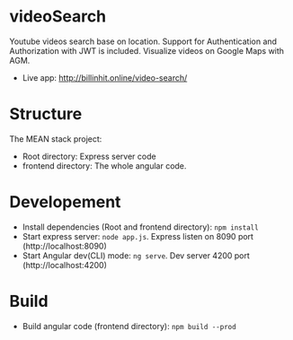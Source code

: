 # videoSearch
Youtube videos search base on location. Support for Authentication and Authorization with JWT is included. Visualize videos on Google Maps with AGM. 
- Live app: http://billinhit.online/video-search/
# Structure
The MEAN stack project:
- Root directory: Express server code
- frontend directory: The whole angular code.
# Developement
- Install dependencies (Root and frontend directory): `npm install`
- Start express server: `node app.js`. Express listen on 8090 port (http://localhost:8090)
- Start Angular dev(CLI) mode: `ng serve`. Dev server 4200 port (http://localhost:4200)
# Build
- Build angular code (frontend directory): `npm build --prod`
